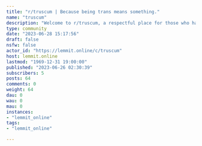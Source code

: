 ```yaml
---
title: "r/truscum | Because being trans means something." 
name: "truscum"
description: "Welcome to r/truscum, a respectful place for those who have been cast out of mainstream trans subreddits. Men, women, and nonbinary people, trans..."
type: community
date: "2023-06-28 15:17:56"
draft: false
nsfw: false
actor_id: "https://lemmit.online/c/truscum"
host: lemmit.online
lastmod: "1969-12-31 19:00:00"
published: "2023-06-26 02:30:39"
subscribers: 5
posts: 64
comments: 0
weight: 64
dau: 0
wau: 0
mau: 0
instances:
- "lemmit_online"
tags: 
- "lemmit_online"

---
```

